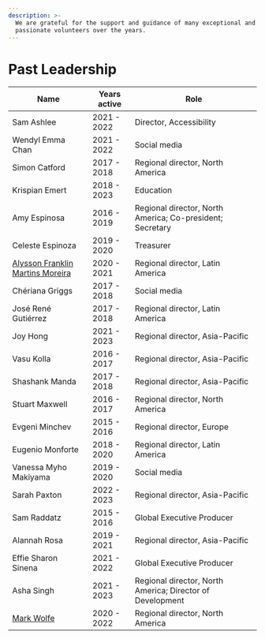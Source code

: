 ```yaml
---
description: >-
  We are grateful for the support and guidance of many exceptional and
  passionate volunteers over the years.
---
```


# Past Leadership

| Name                                                                                                   | Years active | Role                                                      |
| ------------------------------------------------------------------------------------------------------ | ------------ | --------------------------------------------------------- |
| Sam Ashlee                                                                                             | 2021 - 2022  | Director, Accessibility                                   |
| Wendyl Emma Chan                                                                                       | 2021 - 2022  | Social media                                              |
| Simon Catford                                                                                          | 2017 - 2018  | Regional director, North America                          |
| Krispian Emert                                                                                         | 2018 - 2023  | Education                                                 |
| Amy Espinosa                                                                                           | 2016 - 2019  | Regional director, North America; Co-president; Secretary |
| Celeste Espinoza                                                                                       | 2019 - 2020  | Treasurer                                                 |
| [Alysson Franklin Martins Moreira](https://www.worldiaday.org/people/alysson-franklin-martins-moreira) | 2020 - 2021  | Regional director, Latin America                          |
| Chériana Griggs                                                                                        | 2017 - 2018  | Social media                                              |
| José René Gutiérrez                                                                                    | 2017 - 2018  | Regional director, Latin America                          |
| Joy Hong                                                                                               | 2021 - 2023  | Regional director, Asia-Pacific                           |
| Vasu Kolla                                                                                             | 2016 - 2017  | Regional director, Asia-Pacific                           |
| Shashank Manda                                                                                         | 2017 - 2018  | Regional director, Asia-Pacific                           |
| Stuart Maxwell                                                                                         | 2016 - 2017  | Regional director, North America                          |
| Evgeni Minchev                                                                                         | 2015 - 2016  | Regional director, Europe                                 |
| Eugenio Monforte                                                                                       | 2018 - 2020  | Regional director, Latin America                          |
| Vanessa Myho Makiyama                                                                                  | 2019 - 2020  | Social media                                              |
| Sarah Paxton                                                                                           | 2022 - 2023  | Regional director, Asia-Pacific                           |
| Sam Raddatz                                                                                            | 2015 - 2016  | Global Executive Producer                                 |
| Alannah Rosa                                                                                           | 2019 - 2021  | Regional director, Asia-Pacific                           |
| Effie Sharon Sinena                                                                                    | 2021 - 2022  | Global Executive Producer                                 |
| Asha Singh                                                                                             | 2021 - 2023  | Regional director, North America; Director of Development |
| [Mark Wolfe](https://www.worldiaday.org/people/mark-wolfe)                                             | 2020 - 2022  | Regional director, North America                          |

